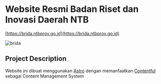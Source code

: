 # Website Resmi Badan Riset dan Inovasi Daerah NTB

[https://brida.ntbprov.go.id](https://brida.ntbprov.go.id)

![brida](https://drive.google.com/uc?id=1-J40gNDry3n1kt6t0iWVotLCHrZq-Blh)


## Project Description
Website ini dibuat menggunakan [Astro](https://astro.build) dengan memanfaatkan [Contentful]('https://www.contentful.com/') sebagai Content Management System
